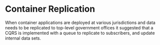 # Container Replication

When container applications are deployed at various jurisdictions and data needs to be replicated to top-level government offices it suggested that a CQRS is implemented with a queue to replicate to subscribers, and update internal data sets.
